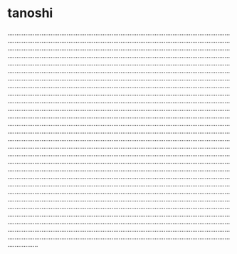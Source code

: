 # tanoshi

.................................................................................................................................................................................................................................................................................................................................................................................................................................................................................................................................................................................................................................................................................................................................................................................................................................................................................................................................................................................................................................................................................................................................................................................................................................................................................................................................................................................................................................................................................................................................................................................................................................................................................................................................................................................................................................................................................................................................................................................................................................................................................................................................................................................................................................................................................................................................................................................................................................................................................................................................................................................................................................................................................................................................................................................................................................................................................................................................................................................................................................................................................................................................................................................................................................................................................................................................................................................................................................................................................................................................................................................................................................